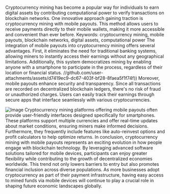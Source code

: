 Cryptocurrency mining has become a popular way for individuals to earn digital assets by contributing computational power to verify transactions on blockchain networks. One innovative approach gaining traction is cryptocurrency mining with mobile payouts. This method allows users to receive payments directly to their mobile wallets, making it more accessible and convenient than ever before.
Keywords: cryptocurrency mining, mobile payouts, blockchain networks, digital assets, computational power
The integration of mobile payouts into cryptocurrency mining offers several advantages. First, it eliminates the need for traditional banking systems, allowing miners to instantly access their earnings without any geographical limitations. Additionally, this system democratizes mining by enabling anyone with a smartphone to participate in the process, regardless of their location or financial status.
 //github.com/user-attachments/assets/d7419ec9-dc67-403f-bf28-8faea5f1f74f))
Moreover, mobile payouts enhance security and transparency. Since all transactions are recorded on decentralized blockchain ledgers, there's no risk of fraud or unauthorized charges. Users can easily track their earnings through secure apps that interface seamlessly with various cryptocurrencies.

![Image](https://github.com/user-attachments/assets/4a25d116-2220-4385-b08e-f287af8fcbc4)
Cryptocurrency mining platforms offering mobile payouts often provide user-friendly interfaces designed specifically for smartphones. These platforms support multiple currencies and offer real-time updates about market conditions, ensuring miners make informed decisions. Furthermore, they frequently include features like auto-reinvest options and profit calculators to help optimize returns.
In conclusion, cryptocurrency mining with mobile payouts represents an exciting evolution in how people engage with blockchain technology. By leveraging advanced software solutions tailored for mobile devices, participants can enjoy greater flexibility while contributing to the growth of decentralized economies worldwide.
This trend not only lowers barriers to entry but also promotes financial inclusion across diverse populations. As more businesses adopt cryptocurrency as part of their payment infrastructure, having easy access to mined funds via mobile devices will continue to play a crucial role in shaping future economic landscapes globally.
